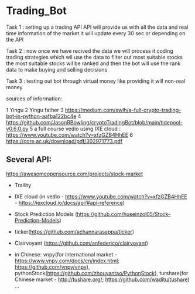 # Trading_Bot

Task 1 :
  setting up a trading API
  API will provide us with all the data and real time information of the market
  it will update every 30 sec or depending on the API

Task 2 :
  now once we have recived the data we will process it 
  coding trading strategies which wil use the data to filter out most suitable stocks
  the most suitable stocks wil be ranked and then the bot will use the rank data to make buying and selling decisions


Task 3 :
  testing out bot through virtual money like providing it will non-real money

  

  

  sources of information:

  1 Yingu 
  2 Yingu father
  3 https://medium.com/swlh/a-full-crypto-trading-bot-in-python-aafba122bc4e
  4 https://github.com/JasonRBowling/cryptoTradingBot/blob/main/tidepool-v0.6.0.py
  5 a full course vedio using IXE cloud : https://www.youtube.com/watch?v=xfzGZB4HhEE
  6 https://core.ac.uk/download/pdf/302971773.pdf


## Several API:
https://awesomeopensource.com/projects/stock-market
- Traility
- IXE cloud (in vedio - https://www.youtube.com/watch?v=xfzGZB4HhEE - https://iexcloud.io/docs/api/#api-reference)
- Stock Prediction Models (https://github.com/huseinzol05/Stock-Prediction-Models)
- ticker(https://github.com/achannarasappa/ticker)
- Clairvoyant (https://github.com/anfederico/clairvoyant)


- in Chinese: vnpy(for international market - https://www.vnpy.com/docs/cn/index.html;  https://github.com/vnpy/vnpy), pythonStock(https://github.com/zhouyantao/PythonStock), turshare(for Chinese market - http://tushare.org/; https://github.com/waditu/tushare) ...

